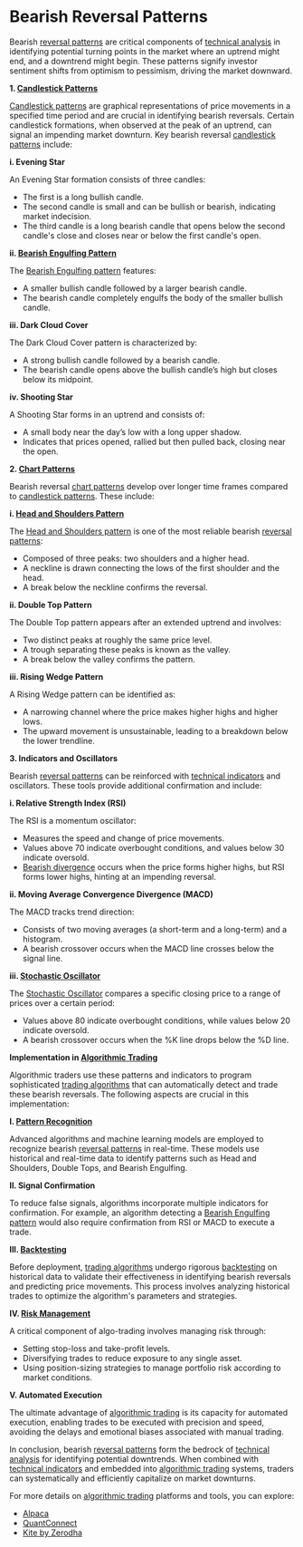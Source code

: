 # Bearish Reversal Patterns

Bearish [reversal patterns](../r/reversal_patterns.md) are critical components of [technical analysis](../t/technical_analysis.md) in identifying potential turning points in the market where an uptrend might end, and a downtrend might begin. These patterns signify investor sentiment shifts from optimism to pessimism, driving the market downward.

**1. [Candlestick Patterns](../c/candlestick_patterns.md)**

[Candlestick patterns](../c/candlestick_patterns.md) are graphical representations of price movements in a specified time period and are crucial in identifying bearish reversals. Certain candlestick formations, when observed at the peak of an uptrend, can signal an impending market downturn. Key bearish reversal [candlestick patterns](../c/candlestick_patterns.md) include:

**i. Evening Star**

An Evening Star formation consists of three candles:
  * The first is a long bullish candle.
  * The second candle is small and can be bullish or bearish, indicating market indecision.
  * The third candle is a long bearish candle that opens below the second candle's close and closes near or below the first candle's open.

**ii. [Bearish Engulfing Pattern](../b/bearish_engulfing_pattern.md)**

The [Bearish Engulfing pattern](../b/bearish_engulfing_pattern.md) features:
  * A smaller bullish candle followed by a larger bearish candle.
  * The bearish candle completely engulfs the body of the smaller bullish candle.

**iii. Dark Cloud Cover**

The Dark Cloud Cover pattern is characterized by:
  * A strong bullish candle followed by a bearish candle.
  * The bearish candle opens above the bullish candle’s high but closes below its midpoint.

**iv. Shooting Star**

A Shooting Star forms in an uptrend and consists of:
  * A small body near the day’s low with a long upper shadow.
  * Indicates that prices opened, rallied but then pulled back, closing near the open.

**2. [Chart Patterns](../c/chart_patterns.md)**

Bearish reversal [chart patterns](../c/chart_patterns.md) develop over longer time frames compared to [candlestick patterns](../c/candlestick_patterns.md). These include:

**i. [Head and Shoulders Pattern](../h/head_and_shoulders_pattern.md)**

The [Head and Shoulders pattern](../h/head_and_shoulders_pattern.md) is one of the most reliable bearish [reversal patterns](../r/reversal_patterns.md):
  * Composed of three peaks: two shoulders and a higher head.
  * A neckline is drawn connecting the lows of the first shoulder and the head.
  * A break below the neckline confirms the reversal.

**ii. Double Top Pattern**

The Double Top pattern appears after an extended uptrend and involves:
  * Two distinct peaks at roughly the same price level.
  * A trough separating these peaks is known as the valley.
  * A break below the valley confirms the pattern.

**iii. Rising Wedge Pattern**

A Rising Wedge pattern can be identified as:
  * A narrowing channel where the price makes higher highs and higher lows.
  * The upward movement is unsustainable, leading to a breakdown below the lower trendline.

**3. Indicators and Oscillators**

Bearish [reversal patterns](../r/reversal_patterns.md) can be reinforced with [technical indicators](../t/technical_indicators.md) and oscillators. These tools provide additional confirmation and include:

**i. Relative Strength Index (RSI)**

The RSI is a momentum oscillator:
  * Measures the speed and change of price movements.
  * Values above 70 indicate overbought conditions, and values below 30 indicate oversold.
  * [Bearish divergence](../b/bearish_divergence.md) occurs when the price forms higher highs, but RSI forms lower highs, hinting at an impending reversal.

**ii. Moving Average Convergence Divergence (MACD)**

The MACD tracks trend direction:
  * Consists of two moving averages (a short-term and a long-term) and a histogram.
  * A bearish crossover occurs when the MACD line crosses below the signal line.

**iii. [Stochastic Oscillator](../s/stochastic_oscillator.md)**

The [Stochastic Oscillator](../s/stochastic_oscillator.md) compares a specific closing price to a range of prices over a certain period:
  * Values above 80 indicate overbought conditions, while values below 20 indicate oversold.
  * A bearish crossover occurs when the %K line drops below the %D line.

**Implementation in [Algorithmic Trading](../a/algorithmic_trading.md)**

Algorithmic traders use these patterns and indicators to program sophisticated [trading algorithms](../t/trading_algorithms.md) that can automatically detect and trade these bearish reversals. The following aspects are crucial in this implementation:

**I. [Pattern Recognition](../p/pattern_recognition.md)**

Advanced algorithms and machine learning models are employed to recognize bearish [reversal patterns](../r/reversal_patterns.md) in real-time. These models use historical and real-time data to identify patterns such as Head and Shoulders, Double Tops, and Bearish Engulfing.

**II. Signal Confirmation**

To reduce false signals, algorithms incorporate multiple indicators for confirmation. For example, an algorithm detecting a [Bearish Engulfing pattern](../b/bearish_engulfing_pattern.md) would also require confirmation from RSI or MACD to execute a trade.

**III. [Backtesting](../b/backtesting.md)**

Before deployment, [trading algorithms](../t/trading_algorithms.md) undergo rigorous [backtesting](../b/backtesting.md) on historical data to validate their effectiveness in identifying bearish reversals and predicting price movements. This process involves analyzing historical trades to optimize the algorithm's parameters and strategies.

**IV. [Risk Management](../r/risk_management.md)**

A critical component of algo-trading involves managing risk through:
  * Setting stop-loss and take-profit levels.
  * Diversifying trades to reduce exposure to any single asset.
  * Using position-sizing strategies to manage portfolio risk according to market conditions.

**V. Automated Execution**

The ultimate advantage of [algorithmic trading](../a/algorithmic_trading.md) is its capacity for automated execution, enabling trades to be executed with precision and speed, avoiding the delays and emotional biases associated with manual trading.

In conclusion, bearish [reversal patterns](../r/reversal_patterns.md) form the bedrock of [technical analysis](../t/technical_analysis.md) for identifying potential downtrends. When combined with [technical indicators](../t/technical_indicators.md) and embedded into [algorithmic trading](../a/algorithmic_trading.md) systems, traders can systematically and efficiently capitalize on market downturns.

For more details on [algorithmic trading](../a/algorithmic_trading.md) platforms and tools, you can explore:

- [Alpaca](https://alpaca.markets/)
- [QuantConnect](https://www.quantconnect.com/)
- [Kite by Zerodha](https://kite.trade/)